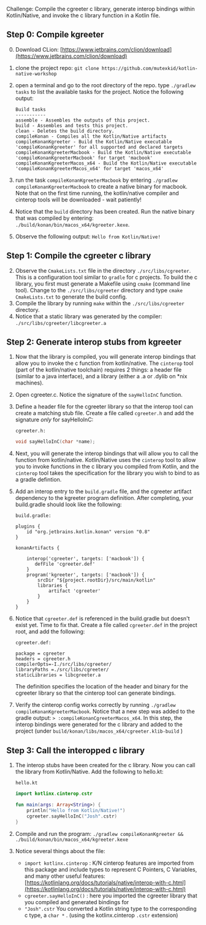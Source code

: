 Challenge: Compile the cgreeter c library, generate interop bindings within Kotlin/Native, and invoke the c library function in a Kotlin file. 

## Step 0: Compile kgreeter
0. Download CLion: [https://www.jetbrains.com/clion/download](https://www.jetbrains.com/clion/download)
1. clone the project repo: `git clone https://github.com/mutexkid/kotlin-native-workshop`
2. open a terminal and go to the root directory of the repo. type `./gradlew tasks` to list the available tasks for the project. Notice the following output: 
	
	```text
	Build tasks
	-----------
	assemble - Assembles the outputs of this project.
	build - Assembles and tests this project.
	clean - Deletes the build directory.
	compileKonan - Compiles all the Kotlin/Native artifacts
	compileKonanKgreeter - Build the Kotlin/Native executable 'compileKonanKgreeter' for all supported and declared targets
	compileKonanKgreeterMacbook - Build the Kotlin/Native executable 'compileKonanKgreeterMacbook' for target 'macbook'
	compileKonanKgreeterMacos_x64 - Build the Kotlin/Native executable 'compileKonanKgreeterMacos_x64' for target 'macos_x64'
	
	```
	
4. run the task `compileKonanKgreeterMacbook` by entering `./gradlew compileKonanKgreeterMacbook` to create a native binary for macbook. Note that on the first time running, the kotlin/native compiler and cinterop tools will be downloaded - wait patiently!
5. Notice that the `build` directory has been created. Run the native binary that was compiled by entering:  `./build/konan/bin/macos_x64/kgreeter.kexe`.
6.  Observe the following output: 
`Hello from Kotlin/Native!`


## Step 1: Compile the cgreeter c library

2. Observe the `CmakeLists.txt` file in the directory `./src/libs/cgreeter`. This is a configuration tool similar to `gradle` for c projects. To build the c library, you first must generate a Makefile using `cmake` (command line tool). Change to the `./src/libs/cgreeter` directory and type `cmake CmakeLists.txt` to generate the build config. 
3. Compile the library by running `make` within the `./src/libs/cgreeter` directory. 
4. Notice that a static library was generated by the compiler: `./src/libs/cgreeter/libcgreeter.a`


## Step 2: Generate interop stubs from kgreeter
1. Now that the library is compiled, you will generate interop bindings that allow you to invoke the c function from kotlin/native. The `cinterop` tool (part of the kotlin/native toolchain) requires 2 things: a header file (similar to a java interface), and a library (either a .a or .dylib on *nix machines). 
2. Open cgreeter.c. Notice the signature of the `sayHelloInC` function. 
2. Define a header file for the cgreeter library so that the interop tool can create a matching stub file. Create a file called `cgreeter.h` and add the signature _only_ for sayHelloInC: 

	`cgreeter.h:`
	
	```c
	void sayHelloInC(char *name);
	
	```

3. Next, you will generate the interop bindings that will allow you to call the function from kotlin/native. Kotlin/Native uses the `cinterop` tool to allow you to invoke functions in the c library you compiled from Kotlin, and the `cinterop` tool takes the specification for the library you wish to bind to as a gradle defintion. 
4. Add an interop entry to the `build.gradle` file, and the cgreeter artifact dependency to the kgreeter program definition. After completing, your build.gradle should look like the following: 

	`build.gradle:`
	
	```
	plugins {
	    id "org.jetbrains.kotlin.konan" version "0.8"
	}
	
	konanArtifacts {
	           
	    interop('cgreeter', targets: ['macbook']) {
	       defFile 'cgreeter.def'
	    }
	    program('kgreeter', targets: ['macbook']) {
	        srcDir "${project.rootDir}/src/main/kotlin"
	        libraries {
	            artifact 'cgreeter'
	        }
	    }
	}
	
	```

3. Notice that `cgreeter.def` is referenced in the build.gradle but doesn't exist yet. Time to fix that. Create a file called `cgreeter.def` in the project root, and add the following: 

	
	`cgreeter.def:`
	
	```text
	package = cgreeter
	headers = cgreeter.h
	compilerOpts=-I./src/libs/cgreeter/
	libraryPaths =./src/libs/cgreeter/
	staticLibraries = libcgreeter.a 
	```
	
	The definition specifies the location of the header and binary for the cgreeter library so that the cinterop tool can generate bindings.

4. Verify the cinterop config works correctly by running `./gradlew compileKonanKgreeterMacbook`. Notice that a new step was added to the gradle output: `> :compileKonanCgreeterMacos_x64`. In this step, the interop bindings were generated for the c library and added to the project (under `build/konan/libs/macos_x64/cgreeter.klib-build` )

## Step 3: Call the interopped c library

1. The interop stubs have been created for the c library. Now you can call the library from Kotlin/Native. Add the following to hello.kt: 

	`hello.kt`
	
	```kotlin
	import kotlinx.cinterop.cstr
	
	fun main(args: Array<String>) {
	    println("Hello from Kotlin/Native!")
	    cgreeter.sayHelloInC("Josh".cstr)
	}
	```
2. Compile and run the program: `./gradlew compileKonanKgreeter && ./build/konan/bin/macos_x64/kgreeter.kexe`

3. Notice several things about the file: 
	- `import kotlinx.cinterop` : K/N cinterop features are imported from this package and include types to represent C Pointers, C Variables, and many other useful features: [https://kotlinlang.org/docs/tutorials/native/interop-with-c.html](https://kotlinlang.org/docs/tutorials/native/interop-with-c.html)
	- `cgreeter.sayHelloInC()` : here you imported the cgreeter library that you compiled and generated bindings for
	- `"Josh".cstr` You converted a Kotlin string type to the corresponding c type, a `char *` . (using the kotlinx.cinterop `.cstr` extension)


